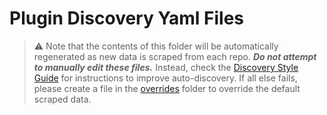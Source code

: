 # Plugin Discovery Yaml Files

> :warning: Note that the contents of this folder will be automatically regenerated as new
  data is scraped from each repo. ***Do not attempt to manually edit these files.***
  Instead, check the [Discovery Style Guide](../docs/discovery_styleguide.md) for
  instructions to improve auto-discovery. If all else fails, please create a file in the
  [overrides](./overrides) folder to override the default scraped data.
